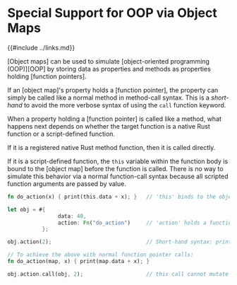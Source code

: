 Special Support for OOP via Object Maps
======================================

{{#include ../links.md}}

[Object maps] can be used to simulate [object-oriented programming (OOP)][OOP] by storing data
as properties and methods as properties holding [function pointers].

If an [object map]'s property holds a [function pointer], the property can simply be called like
a normal method in method-call syntax.  This is a _short-hand_ to avoid the more verbose syntax
of using the `call` function keyword.

When a property holding a [function pointer] is called like a method, what happens next depends
on whether the target function is a native Rust function or a script-defined function.

If it is a registered native Rust method function, then it is called directly.

If it is a script-defined function, the `this` variable within the function body is bound
to the [object map] before the function is called.  There is no way to simulate this behavior
via a normal function-call syntax because all scripted function arguments are passed by value.

```rust
fn do_action(x) { print(this.data + x); }   // 'this' binds to the object when called

let obj = #{
                data: 40,
                action: Fn("do_action")     // 'action' holds a function pointer to 'do_action'
           };

obj.action(2);                              // Short-hand syntax: prints 42

// To achieve the above with normal function pointer calls:
fn do_action(map, x) { print(map.data + x); }

obj.action.call(obj, 2);                    // this call cannot mutate 'obj'
```
